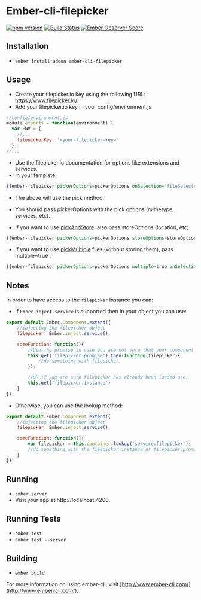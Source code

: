 # Ember-cli-filepicker

[![npm version](https://badge.fury.io/js/ember-cli-filepicker.svg)](http://badge.fury.io/js/ember-cli-filepicker)
[![Build Status](https://travis-ci.org/DudaDev/ember-cli-filepicker.svg)](https://travis-ci.org/DudaDev/ember-cli-filepicker) 
[![Ember Observer Score](http://emberobserver.com/badges/ember-cli-filepicker.svg)](http://emberobserver.com/addons/ember-cli-filepicker) 

## Installation

* `ember install:addon ember-cli-filepicker`

## Usage
* Create your filepicker.io key using the following URL: https://www.filepicker.io/.
* Add your filepicker.io key in your config/environment.js
```javascript
//config/environment.js 
module.exports = function(environment) {
  var ENV = {
    //...
    filepickerKey: '<your-filepicker-key>'
  };
//...
```
* Use the filepicker.io documentation for options like extensions and services.
* In your template:
```handlebars
{{ember-filepicker pickerOptions=pickerOptions onSelection='fileSelected' onClose='onClose' onError='onError'}}
```
* The above will use the pick method.
* You should pass pickerOptions with the pick options (mimetype, services, etc).

* If you want to use [pickAndStore](https://www.filepicker.com/documentation/file_ingestion/javascript_api/pick_and_store?v=v2), also pass storeOptions (location, etc):
```handlebars
{{ember-filepicker pickerOptions=pickerOptions storeOptions=storeOptions onSelection='fileSelected' onClose='onClose' onError='onError'}}
```
* If you want to use [pickMultiple](https://www.filepicker.com/documentation/file_ingestion/javascript_api/pick_multiple?v=v2) files (without storing them), pass multiple=true :
```handlebars
{{ember-filepicker pickerOptions=pickerOptions multiple=true onSelection='fileSelected' onClose='onClose' onError='onError'}}
```


## Notes
In order to have access to the `filepicker` instance you can:
* If `Ember.inject.service` is supported then in your object you can use:
```javascript
export default Ember.Component.extend({
	//injecting the filepicker object
	filepicker: Ember.inject.service(),

	someFunction: function(){
		//Use the promise in case you are not sure that your component will be surly initialized after filepicker has been loaded
		this.get('filepicker.promise').then(function(filepicker){
			//do something with filepicker
		});

		//OR if you are sure filepicker has already been loaded use:
		this.get('filepicker.instance')
	}
});
```
* Otherwise, you can use the lookup method:
```javascript
export default Ember.Component.extend({
	//injecting the filepicker object
	filepicker: Ember.inject.service(),

	someFunction: function(){
		var filepicker = this.container.lookup('service:filepicker');
		//do something with the filepicker.instance or filepicker.promise
	}
});
```

## Running

* `ember server`
* Visit your app at http://localhost:4200.

## Running Tests

* `ember test`
* `ember test --server`

## Building

* `ember build`

For more information on using ember-cli, visit [http://www.ember-cli.com/](http://www.ember-cli.com/).
